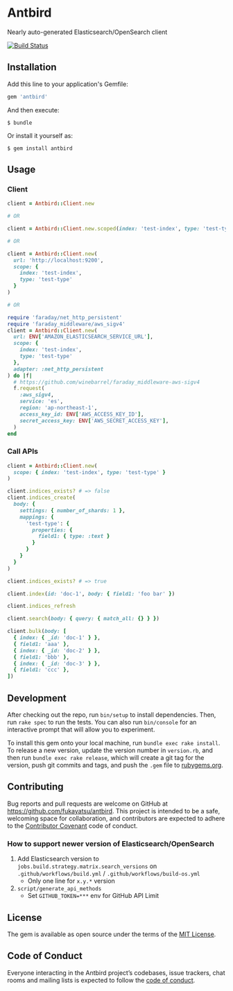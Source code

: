 # Antbird

Nearly auto-generated Elasticsearch/OpenSearch client

[![Build Status](https://github.com/fukayatsu/antbird/workflows/build/badge.svg)](https://github.com/fukayatsu/antbird/actions)

## Installation

Add this line to your application's Gemfile:

```ruby
gem 'antbird'
```

And then execute:

    $ bundle

Or install it yourself as:

    $ gem install antbird

## Usage

### Client

```ruby
client = Antbird::Client.new

# OR

client = Antbird::Client.new.scoped(index: 'test-index', type: 'test-type')

# OR

client = Antbird::Client.new(
  url: 'http://localhost:9200',
  scope: {
    index: 'test-index',
    type: 'test-type'
  }
)

# OR

require 'faraday/net_http_persistent'
require 'faraday_middleware/aws_sigv4'
client = Antbird::Client.new(
  url: ENV['AMAZON_ELASTICSEARCH_SERVICE_URL'],
  scope: {
    index: 'test-index',
    type: 'test-type'
  },
  adapter: :net_http_persistent
) do |f|
  # https://github.com/winebarrel/faraday_middleware-aws-sigv4
  f.request(
    :aws_sigv4,
    service: 'es',
    region: 'ap-northeast-1',
    access_key_id: ENV['AWS_ACCESS_KEY_ID'],
    secret_access_key: ENV['AWS_SECRET_ACCESS_KEY'],
  )
end
```

### Call APIs

```ruby
client = Antbird::Client.new(
  scope: { index: 'test-index', type: 'test-type' }
)

client.indices_exists? # => false
client.indices_create(
  body: {
    settings: { number_of_shards: 1 },
    mappings: {
      'test-type': {
        properties: {
          field1: { type: :text }
        }
      }
    }
  }
)

client.indices_exists? # => true

client.index(id: 'doc-1', body: { field1: 'foo bar' })

client.indices_refresh

client.search(body: { query: { match_all: {} } })

client.bulk(body: [
  { index: { _id: 'doc-1' } },
  { field1: 'aaa' },
  { index: { _id: 'doc-2' } },
  { field1: 'bbb' },
  { index: { _id: 'doc-3' } },
  { field1: 'ccc' },
])
```

## Development

After checking out the repo, run `bin/setup` to install dependencies. Then, run `rake spec` to run the tests. You can also run `bin/console` for an interactive prompt that will allow you to experiment.

To install this gem onto your local machine, run `bundle exec rake install`. To release a new version, update the version number in `version.rb`, and then run `bundle exec rake release`, which will create a git tag for the version, push git commits and tags, and push the `.gem` file to [rubygems.org](https://rubygems.org).

## Contributing

Bug reports and pull requests are welcome on GitHub at https://github.com/fukayatsu/antbird. This project is intended to be a safe, welcoming space for collaboration, and contributors are expected to adhere to the [Contributor Covenant](http://contributor-covenant.org) code of conduct.

### How to support newer version of Elasticsearch/OpenSearch

1. Add Elasticsearch version to `jobs.build.strategy.matrix.search_versions` on `.github/workflows/build.yml` / `.github/workflows/build-os.yml`
   - Only one line for `x.y.*` version
1. `script/generate_api_methods`
   - Set `GITHUB_TOKEN=***` env for GitHub API Limit

## License

The gem is available as open source under the terms of the [MIT License](https://opensource.org/licenses/MIT).

## Code of Conduct

Everyone interacting in the Antbird project’s codebases, issue trackers, chat rooms and mailing lists is expected to follow the [code of conduct](https://github.com/fukayatsu/antbird/blob/master/CODE_OF_CONDUCT.md).
